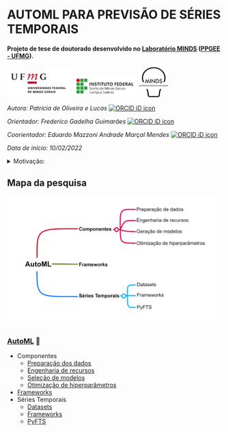 # AUTOML PARA PREVISÃO DE SÉRIES TEMPORAIS

#### Projeto de tese de doutorado desenvolvido no [Laboratório MINDS](https://minds.eng.ufmg.br/) ([PPGEE - UFMG](https://www.ppgee.ufmg.br/)).

<img src="https://github.com/PatriciaLucas/AutoML/blob/main/Figuras/principal_completa3_ufmg.jpg" width="150"/>   <img src="https://github.com/PatriciaLucas/AutoML/blob/main/Figuras/salinas_horizontal_jpg.jpg" width="150"/>   <img src="https://github.com/PatriciaLucas/AutoML/blob/main/Figuras/images.jpg" width="70"/>

*Autora: Patrícia de Oliveira e Lucas* <a itemprop="sameAs" content="https://orcid.org/0000-0002-7334-8863" href="https://orcid.org/0000-0002-7334-8863" target="orcid.widget" rel="noopener noreferrer" style="vertical-align:top;"><img src="https://orcid.org/sites/default/files/images/orcid_16x16.png" style="width:1em;margin-right:.5em;" alt="ORCID iD icon"></a>

*Orientador: Frederico Gadelha Guimarães* <a itemprop="sameAs" content="https://orcid.org/0000-0001-9238-8839" href="https://orcid.org/0000-0001-9238-8839" target="orcid.widget" rel="noopener noreferrer" style="vertical-align:top;"><img src="https://orcid.org/sites/default/files/images/orcid_16x16.png" style="width:1em;margin-right:.5em;" alt="ORCID iD icon"></a>

*Coorientador: _Eduardo Mazzoni_ Andrade Marçal Mendes* <a itemprop="sameAs" content="https://orcid.org/0000-0002-3267-3862" href="https://orcid.org/0000-0002-3267-3862" target="orcid.widget" rel="noopener noreferrer" style="vertical-align:top;"><img src="https://orcid.org/sites/default/files/images/orcid_16x16.png" style="width:1em;margin-right:.5em;" alt="ORCID iD icon"></a>

*Data de início: 10/02/2022*



<details><summary>Motivação:</summary><p>
	
A previsão de séries temporais é um problema de grande importância prática, fundamental nas ações de planejamento e controle ao prever padrões e detectar situações anormais futuras. Em áreas como meteorologia \citep{Coban2021PrecipitationTurkey}, finanças \citep{Sun2018}, agricultura \citep{deOliveiraeLucas2020ReferenceNetworks}, consumo de energia \citep{Savi2021Short-TermApproach} e transmissão de doenças \citep{Chimmula2020TimeNetworks}, essa tarefa possibilita reagir apropriadamente às manifestações de sistemas complexos, que muitas vezes dependem da capacidade de prever observações com base na história passada. Portanto, buscar formas de melhorar a precisão de modelos de previsão é de suma importância \citep{Oreshkin2021Meta-learningForecasting}. 

Além das questões que levaram ao surgimento de métodos AutoML já apresentadas, a previsão de séries temporais ainda requer habilidades técnicas específicas para lidar com as características peculiares desses dados como: tendência, sazonalidade, outliers, desvios e mudanças abruptas \citep{Paldino2021DoesForecasting}. O desafio de trabalhar com dados temporais fica evidente em competições como a M4\footnote{Última de uma série influente de competições de previsão organizadas por Spyros Makridakis desde 1982.} \citep{Makridakis2018TheForward}. Ao contrário de áreas como a visão computacional, a competição chega a conclusão de que ainda existem evidências de que algoritmos de ML e \textit{deep learning} (DL) lutam para superar as abordagens estatísticas clássicas de previsão de séries temporais.
	
Muitas ferramentas que automatizam tarefas de previsão de séries temporais já foram propostas. Porém, essas soluções estão longe de serem universais, já que é inviável incorporar todos os modelos disponíveis em apenas uma aplicação. Além disso, essas soluções não implementam todas as formas de previsão (pontual, intervalar e probabilística) e algumas trabalham apenas com séries temporais univariadas. Em \cite{Hyndman2008AutomaticR}, por exemplo, o foco são métodos clássicos, como ARIMA e suavização exponencial. A DeepAR da Amazon \citep{Salinas2020DeepAR:Networks} apresenta uma solução com redes recorrentes autoregressivas profundas para previsão probabilística. Em \cite{Oreshkin2019N-BEATS:Forecasting} a proposta é um modelo híbrido de modelos DL e autoregressivos para o problema de previsão pontual de séries temporais univariadas. 
	
Outro ponto importante é que muitas ferramentas não foram feitas especificamente para resolver problemas de previsão, não apresentando um componente de pré-processamento que lide com dados temporais, como em \citep{OlsonEvaluationScience,Thornton2012Auto-WEKA:Algorithms}. Em \cite{Nikitin2022AutomatedPipelines} e \cite{Shah2021AutoAI-TS:Forecasting} os autores desenvolveram soluções com foco em problemas de previsão que incluem pré-processamento para séries temporais com o mínimo de entradas pelo usuário. 
	
Apesar da variedade de soluções de AutoML, \cite{Paldino2021DoesForecasting} aponta que essas abordagens ainda não estão maduras o suficiente para lidar com tarefas de previsão. Resultados encontrados pelo autor concluíram que frameworks AutoML (AutoGluon, H2O, TPOT e Auto-sklearn) não superaram significativamente estratégias de previsão simples e convencionais (suavização ingênua e exponencial) em uma série de desafios de previsão. \cite{Nikitin2022AutomatedPipelines} também concorda que ainda existe espaço para melhorias, como inserção de suporte para processamento distribuído, explicabilidade e algoritmos de otimização mais robustos.
	
Durante o mestrado pude trabalhar com técnicas diferentes de previsão de séries temporais como Fuzzy Times Series, Temporal Convolutional Network (TCN), Long Short-Term Memory Networks (LSTM) e modelos clássicos. Também tive a oportunidade de estudar como melhorar a precisão desses modelos com uso de Ensemble Learning e otimização de hiperparâmetros. Portanto, propõe-se desenvolver uma abordagem de AutoML específica para previsão de séries temporais que contribua com soluções que diminuam as lacunas na área.
	
</p></details>

## Mapa da pesquisa

<img src="https://github.com/PatriciaLucas/AutoML/blob/main/Figuras/mapa_mental.png" width="600"/> 

### [AutoML](https://github.com/PatriciaLucas/AutoML/blob/main/automl.md) :triangular_flag_on_post:
- Componentes
 	- [Preparação dos dados](https://github.com/PatriciaLucas/AutoML/blob/main/componentes/preparacao_dados.md)
 	- [Engenharia de recursos](https://github.com/PatriciaLucas/AutoML/blob/main/componentes/selecao_modelos.md)
	- [Seleção de modelos](https://github.com/PatriciaLucas/AutoML/blob/main/componentes/engenharia_recursos.md)
	- [Otimização de hiperparâmetros](https://github.com/PatriciaLucas/AutoML/blob/main/componentes/otimizacao_hiperparametros.md)
- [Frameworks](https://github.com/PatriciaLucas/AutoML/tree/main/frameworks)
- Séries Temporais
	- [Datasets](https://github.com/PatriciaLucas/AutoML/blob/main/series_temporais/datasets)
	- [Frameworks](https://github.com/PatriciaLucas/AutoML/blob/main/series_temporais/frameworks)
	- [PyFTS](https://github.com/PatriciaLucas/AutoML/blob/main/series_temporais/pyfts)


